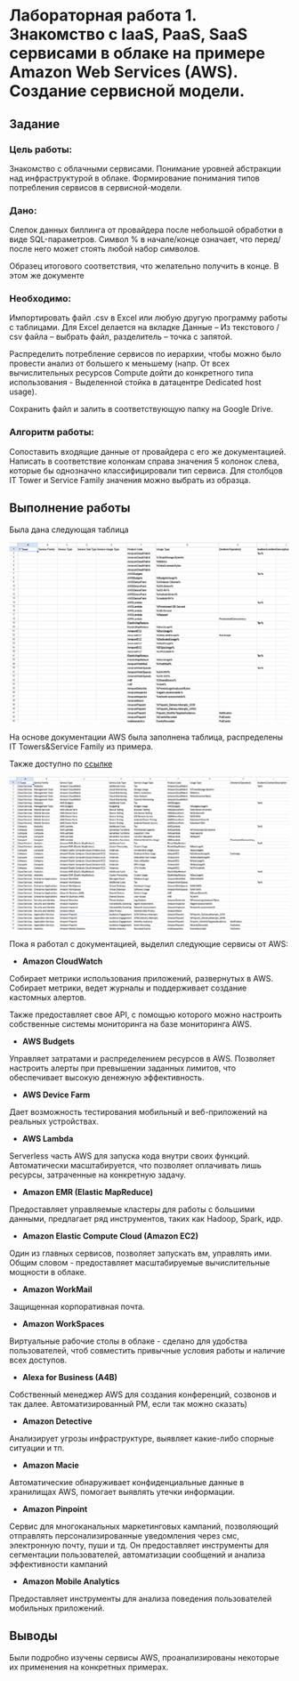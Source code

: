 
# Лабораторная работа 1. Знакомство с IaaS, PaaS, SaaS сервисами в облаке на примере Amazon Web Services (AWS). Создание сервисной модели.

## Задание

### Цель работы: 

Знакомство с облачными сервисами. Понимание уровней абстракции над инфраструктурой в облаке. Формирование понимания типов потребления сервисов в сервисной-модели. 


### Дано: 

Слепок данных биллинга от провайдера после небольшой обработки в виде SQL-параметров. Символ % в начале/конце означает, что перед/после него может стоять любой набор символов.

Образец итогового соответствия, что желательно получить в конце. В этом же документе  

### Необходимо: 

Импортировать файл .csv в Excel или любую другую программу работы с таблицами. Для Excel делается на вкладке Данные – Из текстового / csv файла – выбрать файл, разделитель – точка с запятой.

Распределить потребление сервисов по иерархии, чтобы можно было провести анализ от большего к меньшему (напр. От всех вычислительных ресурсов Compute дойти до конкретного типа использования - Выделенной стойка в датацентре Dedicated host usage).

Сохранить файл и залить в соответствующую папку на Google Drive.

### Алгоритм работы: 

Сопоставить входящие данные от провайдера с его же документацией. Написать в соответствие колонкам справа значения 5 колонок слева, которые бы однозначно классифицировали тип сервиса. Для столбцов IT Tower и Service Family значения можно выбрать из образца.

## Выполнение работы

Была дана следующая таблица

![Result](/cloud_reports/images/aws_before.png)

На основе документации AWS была заполнена таблица, распределены IT Towers&Service Family из примера.

Также доступно по [ссылке](https://docs.google.com/spreadsheets/d/1APUiX-jnBX_BIRx2991oHUj0_RT6bmdf/edit?usp=sharing&ouid=110913290843078262056&rtpof=true&sd=true)

![Result](/cloud_reports/images/aws_res.png)

Пока я работал с документацией, выделил следующие сервисы от AWS:

- **Amazon CloudWatch**

Собирает метрики использования приложений, развернутых в AWS. Собирает метрики, ведет журналы и поддерживает создание кастомных алертов.

Также предоставляет свое API, с помощью которого можно настроить собственные системы мониторинга на базе мониторинга AWS.

- **AWS Budgets**

Управляет затратами и распределением ресурсов в AWS. Позволяет настроить алерты при превышении заданных лимитов, что обеспечивает высокую денежную эффективность.

- **AWS Device Farm**

Дает возможность тестирования мобильный и веб-приложений на реальных устройствах.
- **AWS Lambda**

Serverless часть AWS для запуска кода внутри своих функций. Автоматически масштабируется, что позволяет оплачивать лишь ресурсы, затраченные на конкретную задачу.

- **Amazon EMR (Elastic MapReduce)**

Предоставляет управляемые кластеры для работы с большими данными, предлагает ряд инструментов, таких как Hadoop, Spark, идр.

- **Amazon Elastic Compute Cloud (Amazon EC2)**

Один из главных сервисов, позволяет запускать вм, управлять ими. Общим словом - предоставляет масштабируемые вычислительные мощности в облаке.

- **Amazon WorkMail**

Защищенная корпоративная почта.

- **Amazon WorkSpaces**

Виртуальные рабочие столы в облаке - сделано для удобства пользователей, чтоб совместить привычные условия работы и наличие всех доступов.

- **Alexa for Business (A4B)**

Собственный менеджер AWS для создания конференций, созвонов и так далее. Автоматизированный PM, если так можно сказать)

- **Amazon Detective**

Анализирует угрозы инфраструктуре, выявляет какие-либо спорные ситуации и тп.

- **Amazon Macie**

Автоматические обнаруживает конфиденциальные данные в хранилищах AWS, помогает выявлять утечки информации.

- **Amazon Pinpoint**

Cервис для многоканальных маркетинговых кампаний, позволяющий отправлять персонализированные уведомления через смс, электронную почту, пуши и тд. Он предоставляет инструменты для сегментации пользователей, автоматизации сообщений и анализа эффективности кампаний

- **Amazon Mobile Analytics**

Предоставляет инструменты для анализа поведения пользователей мобильных приложений.

## Выводы

Были подробно изучены сервисы AWS, проанализированы некоторые их применения на конкретных примерах.